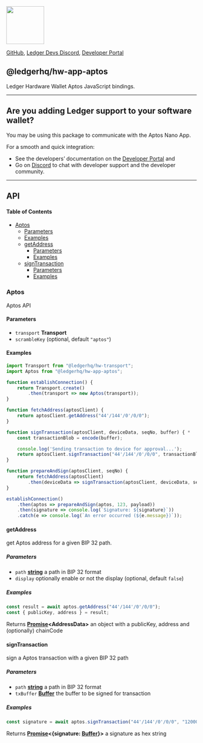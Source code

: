 <img src="https://user-images.githubusercontent.com/4631227/191834116-59cf590e-25cc-4956-ae5c-812ea464f324.png" height="100" />

[GitHub](https://github.com/LedgerHQ/ledger-live/),
[Ledger Devs Discord](https://developers.ledger.com/discord-pro),
[Developer Portal](https://developers.ledger.com/)

## @ledgerhq/hw-app-aptos

Ledger Hardware Wallet Aptos JavaScript bindings.

***

## Are you adding Ledger support to your software wallet?

You may be using this package to communicate with the Aptos Nano App.

For a smooth and quick integration:

*   See the developers’ documentation on the [Developer Portal](https://developers.ledger.com/docs/transport/overview/) and
*   Go on [Discord](https://developers.ledger.com/discord-pro/) to chat with developer support and the developer community.

***

## API

<!-- Generated by documentation.js. Update this documentation by updating the source code. -->

#### Table of Contents

*   [Aptos](#aptos)
    *   [Parameters](#parameters)
    *   [Examples](#examples)
    *   [getAddress](#getaddress)
        *   [Parameters](#parameters-1)
        *   [Examples](#examples-1)
    *   [signTransaction](#signtransaction)
        *   [Parameters](#parameters-2)
        *   [Examples](#examples-2)

### Aptos

Aptos API

#### Parameters

*   `transport` **Transport**&#x20;
*   `scrambleKey`   (optional, default `"aptos"`)

#### Examples

```javascript
import Transport from "@ledgerhq/hw-transport";
import Aptos from "@ledgerhq/hw-app-aptos";

function establishConnection() {
    return Transport.create()
        .then(transport => new Aptos(transport));
}

function fetchAddress(aptosClient) {
    return aptosClient.getAddress("44'/144'/0'/0/0");
}

function signTransaction(aptosClient, deviceData, seqNo, buffer) { *
    const transactionBlob = encode(buffer);

    console.log('Sending transaction to device for approval...');
    return aptosClient.signTransaction("44'/144'/0'/0/0", transactionBlob);
}

function prepareAndSign(aptosClient, seqNo) {
    return fetchAddress(aptosClient)
        .then(deviceData => signTransaction(aptosClient, deviceData, seqNo));
}

establishConnection()
    .then(aptos => prepareAndSign(aptos, 123, payload))
    .then(signature => console.log(`Signature: ${signature}`))
    .catch(e => console.log(`An error occurred (${e.message})`));
```

#### getAddress

get Aptos address for a given BIP 32 path.

##### Parameters

*   `path` **[string](https://developer.mozilla.org/docs/Web/JavaScript/Reference/Global_Objects/String)** a path in BIP 32 format
*   `display`  optionally enable or not the display (optional, default `false`)

##### Examples

```javascript
const result = await aptos.getAddress("44'/144'/0'/0/0");
const { publicKey, address } = result;
```

Returns **[Promise](https://developer.mozilla.org/docs/Web/JavaScript/Reference/Global_Objects/Promise)\<AddressData>** an object with a publicKey, address and (optionally) chainCode

#### signTransaction

sign a Aptos transaction with a given BIP 32 path

##### Parameters

*   `path` **[string](https://developer.mozilla.org/docs/Web/JavaScript/Reference/Global_Objects/String)** a path in BIP 32 format
*   `txBuffer` **[Buffer](https://nodejs.org/api/buffer.html)** the buffer to be signed for transaction

##### Examples

```javascript
const signature = await aptos.signTransaction("44'/144'/0'/0/0", "12000022800000002400000002614000000001315D3468400000000000000C73210324E5F600B52BB3D9246D49C4AB1722BA7F32B7A3E4F9F2B8A1A28B9118CC36C48114F31B152151B6F42C1D61FE4139D34B424C8647D183142ECFC1831F6E979C6DA907E88B1CAD602DB59E2F");
```

Returns **[Promise](https://developer.mozilla.org/docs/Web/JavaScript/Reference/Global_Objects/Promise)<{signature: [Buffer](https://nodejs.org/api/buffer.html)}>** a signature as hex string

